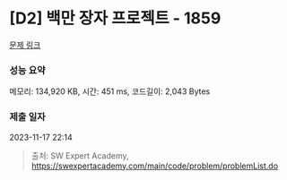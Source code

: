 # [D2] 백만 장자 프로젝트 - 1859 

[문제 링크](https://swexpertacademy.com/main/code/problem/problemDetail.do?contestProbId=AV5LrsUaDxcDFAXc) 

### 성능 요약

메모리: 134,920 KB, 시간: 451 ms, 코드길이: 2,043 Bytes

### 제출 일자

2023-11-17 22:14



> 출처: SW Expert Academy, https://swexpertacademy.com/main/code/problem/problemList.do